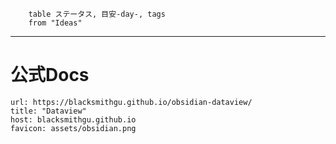``` dataview
    table ステータス, 目安-day-, tags
    from "Ideas"
```

---
# 公式Docs

```cardlink
url: https://blacksmithgu.github.io/obsidian-dataview/
title: "Dataview"
host: blacksmithgu.github.io
favicon: assets/obsidian.png
```


